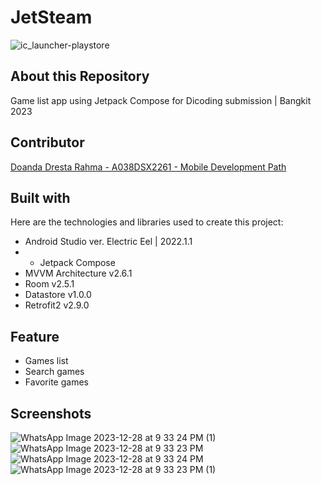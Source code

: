 # JetSteam

![ic_launcher-playstore](https://github.com/doandadr/JetSteam/assets/66405353/f421816f-52d9-4cfb-814e-04d2c5636f57)

## About this Repository
Game list app using Jetpack Compose for Dicoding submission | Bangkit 2023

## Contributor
[Doanda Dresta Rahma - A038DSX2261 - Mobile Development Path](https://github.com/doandadr)

## Built with
Here are the technologies and libraries used to create this project:
- Android Studio ver. Electric Eel | 2022.1.1
- - Jetpack Compose
- MVVM Architecture v2.6.1
- Room v2.5.1
- Datastore v1.0.0
- Retrofit2 v2.9.0

## Feature
- Games list
- Search games
- Favorite games

## Screenshots

![WhatsApp Image 2023-12-28 at 9 33 24 PM (1)](https://github.com/doandadr/JetSteam/assets/66405353/352911d3-4147-418c-ba20-0466f96fdf8d)
![WhatsApp Image 2023-12-28 at 9 33 23 PM](https://github.com/doandadr/JetSteam/assets/66405353/ab5dc684-c36b-49fb-a024-8ce8f5142153)
![WhatsApp Image 2023-12-28 at 9 33 24 PM](https://github.com/doandadr/JetSteam/assets/66405353/6b84fbbe-33b6-4f73-9eb0-e9f4d58e1f64)
![WhatsApp Image 2023-12-28 at 9 33 23 PM (1)](https://github.com/doandadr/JetSteam/assets/66405353/8f3c57b3-fa02-4312-8c9c-d6f2c46dfad4)
